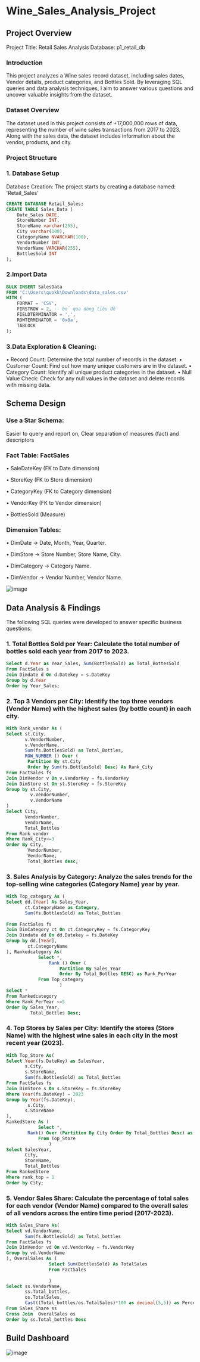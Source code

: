 # Wine_Sales_Analysis_Project
## Project Overview
Project Title: Retail Sales Analysis
Database: p1_retail_db
### Introduction
This project analyzes a Wine sales record dataset, including sales dates, Vendor details, product categories, and Bottles Sold. By leveraging SQL queries and data analysis techniques, I aim to answer various questions and uncover valuable insights from the dataset.
### Dataset Overview
The dataset used in this project consists of +17,000,000 rows of data, representing the number of wine sales transactions from 2017 to 2023. Along with the sales data, the dataset includes information about the vendor, products, and city.
### Project Structure
### 1. Database Setup
Database Creation: The project starts by creating a database named: 'Retail_Sales'

```sql
CREATE DATABASE Retail_Sales;
CREATE TABLE Sales_Data (
    Date_Sales DATE,
    StoreNumber INT,
    StoreName varchar(255),
    City varchar(100),
    CategoryName NVARCHAR(100),
    VendorNumber INT,
    VendorName VARCHAR(255),
    BottlesSold INT
);
```

### 2.Import Data
```sql
BULK INSERT SalesData
FROM 'C:\Users\quokk\Downloads\data_sales.csv'
WITH (
    FORMAT = 'CSV',
    FIRSTROW = 2, -- bỏ qua dòng tiêu đề
    FIELDTERMINATOR = ',', 
    ROWTERMINATOR = '0x0a',
    TABLOCK
);
```
### 3.Data Exploration & Cleaning:
•	Record Count: Determine the total number of records in the dataset.
•	Customer Count: Find out how many unique customers are in the dataset.
•	Category Count: Identify all unique product categories in the dataset.
•	Null Value Check: Check for any null values in the dataset and delete records with missing data.
## Schema Design
### Use a Star Schema: 
Easier to query and report on, Clear separation of measures (fact) and descriptors
### Fact Table: FactSales
•	SaleDateKey (FK to Date dimension)

•	StoreKey (FK to Store dimension)

•	CategoryKey (FK to Category dimension)

•	VendorKey (FK to Vendor dimension)

•	BottlesSold (Measure)
 ### Dimension Tables:
•	DimDate → Date, Month, Year, Quarter.

•	DimStore → Store Number, Store Name, City.

•	DimCategory → Category Name.

•	DimVendor → Vendor Number, Vendor Name.

![image](https://github.com/user-attachments/assets/ae889a94-bcc0-423f-87f5-b021ad3fd951)

## Data Analysis & Findings
The following SQL queries were developed to answer specific business questions:
### 1.	Total Bottles Sold per Year: Calculate the total number of bottles sold each year from 2017 to 2023.
```SQL
Select d.Year as Year_Sales, Sum(BottlesSold) as Total_BottesSold
From FactSales s
Join Dimdate d On d.Datekey = s.DateKey
Group by d.Year
Order by Year_Sales;
```
### 2.	Top 3 Vendors per City: Identify the top three vendors (Vendor Name) with the highest sales (by bottle count) in each city.
```SQL
With Rank_vendor As (
Select st.City,
	   v.VendorNumber,
	   v.VendorName,
	   Sum(fs.BottlesSold) as Total_Bottles,
	   ROW_NUMBER () Over (
		Partition By st.City
		Order by Sum(fs.BottlesSold) Desc) As Rank_City
From FactSales fs
Join DimVendor v On v.VendorKey = fs.VendorKey
Join DimStore st On st.StoreKey = fs.StoreKey
Group by st.City,
		 v.VendorNumber,
		 v.VendorName
)
Select City,
	   VendorNumber,
	   VendorName,
	   Total_Bottles
From Rank_vendor
Where Rank_City<=3
Order By City,
		VendorNumber,
		VendorName,
		Total_Bottles desc;
```
### 3.	Sales Analysis by Category: Analyze the sales trends for the top-selling wine categories (Category Name) year by year.
```SQL
With Top_category As (
Select dd.[Year] As Sales_Year,
	   ct.CategoryName as Category,
	   Sum(fs.BottlesSold) as Total_Bottles
	   
From FactSales fs
Join DimCategory ct On ct.CategoryKey = fs.CategoryKey
Join Dimdate dd On dd.Datekey = fs.DateKey
Group by dd.[Year],
		ct.CategoryName
), Rankedcategory As(
			Select *,
				Rank () Over (
					Partition By Sales_Year
					Order By Total_Bottles DESC) as Rank_PerYear
			From Top_category
					)
Select *
From Rankedcategory
Where Rank_PerYear <=5
Order By Sales_Year, 
		 Total_Bottles Desc;
```
### 4.	Top Stores by Sales per City: Identify the stores (Store Name) with the highest wine sales in each city in the most recent year (2023).
```SQL
With Top_Store As(
Select Year(fs.DateKey) as SalesYear,
	   s.City,
	   s.StoreName,
	   Sum(fs.BottlesSold) as Total_Bottles
From FactSales fs
Join DimStore s On s.StoreKey = fs.StoreKey
Where Year(fs.DateKey) = 2023
Group by Year(fs.DateKey),
		s.City,
	   s.StoreName	 
), 
RankedStore As (
			Select *,
		Rank() Over (Partition By City Order By Total_Bottles Desc) as rank_top
			From Top_Store
				)
Select SalesYear,
	   City,
	   StoreName,
	   Total_Bottles
From RankedStore
Where rank_top = 1
Order by City;
```
### 5.	Vendor Sales Share: Calculate the percentage of total sales for each vendor (Vendor Name) compared to the overall sales of all vendors across the entire time period (2017-2023).
```SQL
With Sales_Share As(
Select vd.VendorName,
	   Sum(fs.BottlesSold) as Total_bottles
From FactSales fs
Join DimVendor vd On vd.VendorKey = fs.VendorKey
Group by vd.VendorName
), OveralSales As (
				Select Sum(BottlesSold) As TotalSales
		        From FactSales
      
				)
Select ss.VendorName,
	   ss.Total_bottles,
	   os.TotalSales,
	   Cast((Total_bottles/os.TotalSales)*100 as decimal(5,5)) as Percent_of_Sales
From Sales_Share ss
Cross Join  OveralSales os
Order by ss.Total_bottles Desc
```
## Build Dashboard
![image](https://github.com/user-attachments/assets/b9c5e1d0-2260-4768-baef-1e7af6caa948)







